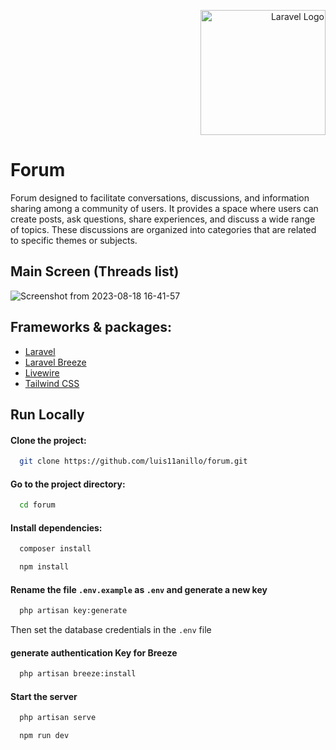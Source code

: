 <p align="right"><a href="https://laravel.com" target="_blank"><img src="https://raw.githubusercontent.com/laravel/art/master/logo-lockup/5%20SVG/2%20CMYK/1%20Full%20Color/laravel-logolockup-cmyk-red.svg" width="200" alt="Laravel Logo"></a></p>

# Forum

Forum designed to facilitate conversations, discussions, and information sharing among a community of users. It provides a space where users can create posts, ask questions, share experiences, and discuss a wide range of topics. These discussions are organized into categories that are related to specific themes or subjects.



## Main Screen (Threads list)

![Screenshot from 2023-08-18 16-41-57](https://github.com/luis11anillo/forum/assets/76981798/d755c73d-10f9-41a3-a91a-e64c78cc1bc2)


## Frameworks & packages:

 - [Laravel](https://laravel.com/docs/10.x)
 - [Laravel Breeze](https://laravel.com/docs/10.x/starter-kits#laravel-breeze)
 - [Livewire](https://laravel-livewire.com/)
 - [Tailwind CSS](https://tailwindcss.com/docs/installation)


## Run Locally

#### Clone the project:

```bash
  git clone https://github.com/luis11anillo/forum.git
```

#### Go to the project directory:

```bash
  cd forum
```

#### Install dependencies:

```bash
  composer install
```
```bash
  npm install
```

#### Rename the file `.env.example` as `.env` and generate a new key
```bash
  php artisan key:generate
```
Then set the database credentials in the `.env` file

#### generate authentication Key for Breeze
```bash
  php artisan breeze:install
```

#### Start the server
```bash
  php artisan serve
```
```bash
  npm run dev
```



